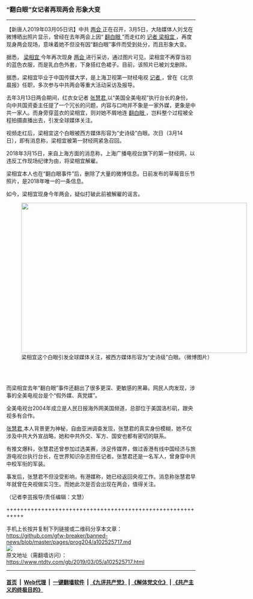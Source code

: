 ### “翻白眼”女记者再现两会 形象大变
------------------------

<div class="post_content">
 <p>
  【新唐人2019年03月05日讯】中共
  <a href="https://www.ntdtv.com/gb/两会.htm">
   两会
  </a>
  正在召开，3月5日，大陆媒体人刘戈在微博晒出照片显示，曾经在去年两会上因“
  <a href="https://www.ntdtv.com/gb/翻白眼.htm">
   翻白眼
  </a>
  ”而走红的
  <a href="https://www.ntdtv.com/gb/记者.htm">
   记者
  </a>
  <a href="https://www.ntdtv.com/gb/梁相宜.htm">
   梁相宜
  </a>
  ，再度现身两会现场，意味着她不但没有因“翻白眼”事件而受到处分，而且形象大变。
 </p>
 <p>
  据悉，
  <a href="https://www.ntdtv.com/gb/梁相宜.htm">
   梁相宜
  </a>
  今年再次现身
  <a href="https://www.ntdtv.com/gb/两会.htm">
   两会
  </a>
  进行采访，通过图片可见，梁相宜不再穿当初的蓝色衣服，而是乳白色外套，下身搭红色裙子。目前，该照片已被刘戈删除。
 </p>
 <p>
  据悉，梁相宜毕业于中国传媒大学，是上海卫视第一财经电视
  <a href="https://www.ntdtv.com/gb/记者.htm">
   记者
  </a>
  ，曾在《北京晨报》任职，多次参与中共两会等重大活动采访及报导。
 </p>
 <p>
  去年3月13日两会期间，红衣女记者
  <a href="https://www.ntdtv.com/gb/张慧君.htm">
   张慧君
  </a>
  以“美国全美电视”执行台长的身份，向中共国资委主任提了一个冗长的问题，内容与口吻并不象是一家外媒，更象是中共一家人。而身旁穿蓝衣的梁相宜，则对她不屑地连
  <a href="https://www.ntdtv.com/gb/翻白眼.htm">
   翻白眼
  </a>
  ，岂料整个过程被全程拍摄直播出去，引发全球媒体关注。
 </p>
 <p>
  视频走红后，梁相宜这个白眼被西方媒体形容为“史诗级”白眼。次日（3月14日），即有消息称，梁相宜被第一财经网紧急召回。
 </p>
 <p>
  2018年3月15日，来自上海方面的消息称，上海广播电视台旗下的第一财经网，以违反工作现场纪律为由，将梁相宜解雇。
 </p>
 <p>
  梁相宜本人也在“翻白眼事件”后，删除了大量的微博信息。日前发布的草莓音乐节照片，是2018年唯一的一条信息。
 </p>
 <p>
  如今，梁相宜现身今年两会，疑似打破此前被解雇的谣言。
 </p>
 <figure class="wp-caption alignnone" id="attachment_102525720" style="width: 600px">
  <a href="https://www.ntdtv.com/assets/uploads/2019/03/p8819822a880616039-ss.jpg">
   <img alt="" class="size-medium wp-image-102525720" height="400" src="https://www.ntdtv.com/assets/uploads/2019/03/p8819822a880616039-ss-600x400.jpg" width="600"/>
  </a>
  <br/><figcaption class="wp-caption-text">
   梁相宜这个白眼引发全球媒体关注，被西方媒体形容为“史诗级”白眼。（微博图片）
  </figcaption><br/>
 </figure><br/>
 <p>
  而梁相宜去年“翻白眼”事件还翻出了很多更深、更敏感的黑幕。网民人肉发现，涉事的全美电视台是个“假外媒、真党媒”。
 </p>
 <p>
  全美电视台2004年成立是人民日报海外网美国频道，总部位于美国洛杉矶，跟央视多有合作。
 </p>
 <p>
  <a href="https://www.ntdtv.com/gb/张慧君.htm">
   张慧君
  </a>
  本人背景更为神秘，自由亚洲调查发现，张慧君的真实身份模糊，她不仅涉及中共大外宣战略，她和中共外交、军方、国安也都有密切的联系。
 </p>
 <p>
  有推文爆料，张慧君还曾参加过选美赛，涉足传媒界，做过香港有线中国经济与旅游电视台执行台长，在世界知识杂志担任记者。张慧君还是一名军人，曾身穿中共中校军衔的军装。
 </p>
 <p>
  事发后，张慧君不但没受影响，有港媒称，她已经返回央视工作。消息称张慧君早年就曾在央视做实习生。而她此次是否会出现在两会，值得关注。
 </p>
 <p>
  （记者李芸报导/责任编辑：文慧）
 </p>
 <div class="single_ad">
 </div>
</div>

+++++++++++++++++++++++++++++++++++++++++++++++++++++++++++<br/><br/>
手机上长按并复制下列链接或二维码分享本文章：<br/>
https://github.com/gfw-breaker/banned-news/blob/master/pages/prog204/a102525717.md <br/>
<a href='https://github.com/gfw-breaker/banned-news/blob/master/pages/prog204/a102525717.md'><img src='https://github.com/gfw-breaker/banned-news/blob/master/pages/prog204/a102525717.md.png'/></a> <br/>
原文地址（需翻墙访问）：https://www.ntdtv.com/gb/2019/03/05/a102525717.html


------------------------
#### [首页](https://github.com/gfw-breaker/banned-news/blob/master/README.md) &nbsp;|&nbsp; [Web代理](https://github.com/labour-camp/helloworld) &nbsp;|&nbsp; [一键翻墙软件](https://github.com/gfw-breaker/nogfw/blob/master/README.md) &nbsp;| [《九评共产党》](https://github.com/gfw-breaker/9ping.md/blob/master/README.md#九评之一评共产党是什么) | [《解体党文化》](https://github.com/gfw-breaker/jtdwh.md/blob/master/README.md) | [《共产主义的终极目的》](https://github.com/gfw-breaker/gczydzjmd.md/blob/master/README.md)

